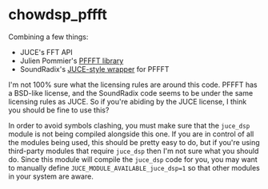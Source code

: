 # chowdsp_pffft

Combining a few things:
- JUCE's FFT API
- Julien Pommier's [PFFFT library](https://bitbucket.org/jpommier/pffft/src/master/)
- SoundRadix's [JUCE-style wrapper](https://github.com/soundradix/JUCE/blob/ad6afe48faecc02e21a774d1bf643cb30852cd4b/modules/juce_dsp/frequency/juce_FFT.cpp#L946) for PFFFT

I'm not 100% sure what the licensing rules are around this code.
PFFFT has a BSD-like license, and the SoundRadix code seems to
be under the same licensing rules as JUCE. So if you're abiding
by the JUCE license, I think you should be fine to use this?

In order to avoid symbols clashing, you must make sure that the
`juce_dsp` module is not being compiled alongside this one. If
you are in control of all the modules being used, this should be
pretty easy to do, but if you're using third-party modules that
require `juce_dsp` then I'm not sure what you should do. Since
this module will compile the `juce_dsp` code for you, you may want
to manually define `JUCE_MODULE_AVAILABLE_juce_dsp=1` so that
other modules in your system are aware.
